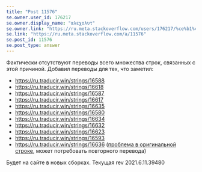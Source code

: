 ```yaml
---
title: "Post 11576"
se.owner.user_id: 176217
se.owner.display_name: "αλεχολυτ"
se.owner.link: "https://ru.meta.stackoverflow.com/users/176217/%ce%b1%ce%bb%ce%b5%cf%87%ce%bf%ce%bb%cf%85%cf%84"
se.link: "https://ru.meta.stackoverflow.com/a/11576"
se.post_id: 11576
se.post_type: answer
---
```

<p>Фактически отсутствуют переводы всего множества строк, связанных с этой причиной. Добавил переводы для тех, что заметил:</p>
<ul>
<li><a href="https://ru.traducir.win/strings/16588" rel="nofollow noreferrer">https://ru.traducir.win/strings/16588</a></li>
<li><a href="https://ru.traducir.win/strings/16618" rel="nofollow noreferrer">https://ru.traducir.win/strings/16618</a></li>
<li><a href="https://ru.traducir.win/strings/16587" rel="nofollow noreferrer">https://ru.traducir.win/strings/16587</a></li>
<li><a href="https://ru.traducir.win/strings/16617" rel="nofollow noreferrer">https://ru.traducir.win/strings/16617</a></li>
<li><a href="https://ru.traducir.win/strings/16635" rel="nofollow noreferrer">https://ru.traducir.win/strings/16635</a></li>
<li><a href="https://ru.traducir.win/strings/16580" rel="nofollow noreferrer">https://ru.traducir.win/strings/16580</a></li>
<li><a href="https://ru.traducir.win/strings/16634" rel="nofollow noreferrer">https://ru.traducir.win/strings/16634</a></li>
<li><a href="https://ru.traducir.win/strings/16632" rel="nofollow noreferrer">https://ru.traducir.win/strings/16632</a></li>
<li><a href="https://ru.traducir.win/strings/16623" rel="nofollow noreferrer">https://ru.traducir.win/strings/16623</a></li>
<li><a href="https://ru.traducir.win/strings/16593" rel="nofollow noreferrer">https://ru.traducir.win/strings/16593</a></li>
<li><a href="https://ru.traducir.win/strings/16636" rel="nofollow noreferrer">https://ru.traducir.win/strings/16636</a> (<a href="https://meta.stackexchange.com/q/366455/339911">проблема в оригинальной строке</a>, может потребовать повторного перевода)</li>
</ul>
<p>Будет на сайте в новых сборках. Текущая rev 2021.6.11.39480</p>
